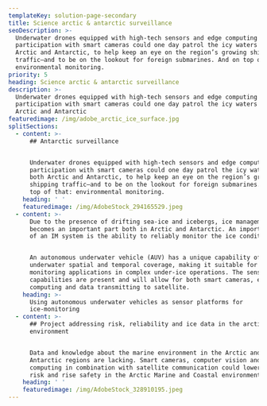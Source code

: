```yaml
---
templateKey: solution-page-secondary
title: Science arctic & antarctic surveillance
seoDescription: >-
  Underwater drones equipped with high-tech sensors and edge computing in
  participation with smart cameras could one day patrol the icy waters of both
  Arctic and Antarctic, to help keep an eye on the region’s growing shipping
  traffic—and to be on the lookout for foreign submarines. And on top of that:
  environmental monitoring.
priority: 5
heading: Science arctic & antarctic surveillance
description: >-
  Underwater drones equipped with high-tech sensors and edge computing in
  participation with smart cameras could one day patrol the icy waters of both
  Arctic and Antarctic
featuredimage: /img/adobe_arctic_ice_surface.jpg
splitSections:
  - content: >-
      ## Antarctic surveillance


      Underwater drones equipped with high-tech sensors and edge computing in
      participation with smart cameras could one day patrol the icy waters of
      both Arctic and Antarctic, to help keep an eye on the region’s growing
      shipping traffic—and to be on the lookout for foreign submarines. And on
      top of that: environmental monitoring.
    heading: ' '
    featuredimage: /img/AdobeStock_294165529.jpeg
  - content: >-
      Due to the presence of drifting sea-ice and icebergs, ice management (IM)
      becomes an important part both in Arctic and Antarctic. An important part
      of an IM system is the ability to reliably monitor the ice conditions.


      An autonomous underwater vehicle (AUV) has a unique capability of high
      underwater spatial and temporal coverage, making it suitable for
      monitoring applications in complex under-ice operations. The sensor
      capabilities are present and will allow for both smart cameras, edge
      computing and data transmitting to satellite.
    heading: >-
      Using autonomous underwater vehicles as sensor platforms for
      ice-monitoring
  - content: >-
      ## Project addressing risk, reliability and ice data in the arctic marine
      environment


      Data and knowledge about the marine environment in the Arctic and
      Antarctic regions are lacking. Smart cameras, computer vision and edge
      computing in combination with satellite communication could lowering the
      risk and rise safety in the Arctic Marine and Coastal environment.
    heading: ' '
    featuredimage: /img/AdobeStock_328910195.jpeg
---
```


